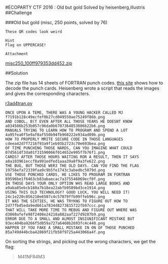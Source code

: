 #ECOPARTY CTF 2016 : Old but gold
Solved by heisenberg,illustris
##Challenge

###Old but gold
(misc, 250 points, solved by 76)
```
These QR codes look weird

Hint
Flag on UPPERCASE!

Attachment
```
[misc250_100ff979353dd452.zip](misc250_100ff979353dd452.zip)

##Solution

The zip file has 14 sheets of FORTRAN punch codes. [this site](https://userpages.umbc.edu/~jmartens/misc/card/index.html) shows how to decode the punch cards.
Heisenberg wrote a script that reads the images and gives the corresponding characters.

[r3ad4tran.py](r3ad4tran.py)

```
ONCE UPON A TEME, THERE WAS A YOUNG HACKER CALLED MJ                               f7191b128c49ecfef0b27cd049550ae75249f86b.png
AND COBOL, B(T EVEN AFTER ALL THOSE YEARS HE DOESNT KNOW                           a034586b253b057c96da0b6707364853886b22b6.png
MANUALS TRY1NG TO LEARN HOW TO PROGRAM AND SPEND A LOT                             4a95fea0f5e9af0af550b94fb960222e934ad09b.png
HOW TO PROPERLY MRITE SECURE CODE IN THOSE LANGUAGES                               cdeea42d7f7216f93a9f1eb93b2723c70e693bea.png
OF TIME PUNCHING THOSE NARDS, CAN YOU IMAGINE WHAT COULD                           07d561df3da01f31590066f014652e995f7b76f1.png
CARDS? AFTER THOSE HOURS WAITING ROR A RESULT, THEN IT SAYS                        a8a103961eccf8a991edfed1aaa39a8f9a3fe622.png
THE BUG, BUT THOSE WER3 THE OLD DAYS. CAN YOU FIND THE FLAG                        19756efa72339faa9c9b5fe1743c3abedbc5079d.png
USE THOSE PONCHED CARDS, HE LIKES TO PROGRAM IN FORTRAN                            89596be1f6463cb83abaecac7a375546069ecf0f.png
IN THOSE DAYS YOUR ONLY OPTION W4S READ LARGE BOOKS AND                            a9aba85ebcb160a7b18ea22abfb9589bd3ce1914.png
USING THIS OLD TECHNOLOGY? GOOD LUCK, YOU WILL NEED IT)                            24c1e220c056210e6507c4c57079ffb99ffeb96c.png
IT WAS THE SIXTIES, HE WAS TRYKNG TO FIGURE OUT HOW TO                             2d77fbd5eda9ed661a7834d8273815722fb97ccc.png
THAT WILL TAKE MORE TIME TO MEBUG AND FIGURE OUT WHERE WAS                         d3860afefe98f2408e24218a882aaf227d9287b9.png
ERROR DUE TO A SMALL AND ALMOST INSIGNIFICANT MIST4KE BUT                          93ec404ba9266f5d059a727a6460b2693fc4c440.png
HAPPEN IF YOU FAKE A SMALL MISTAKE IN ON OF THOSE PUNCHED                          85a749d44bcba42869f21fb58f9725a443066a4f.png
```

On sorting the strings, and picking out the wrong characters, we get the flag:
>M41NFR4M3